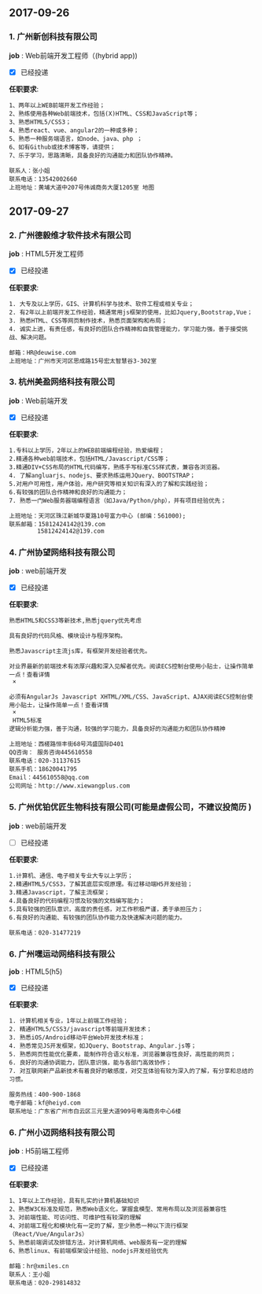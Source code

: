 ## 2017-09-26

### 1. 广州新创科技有限公司

**job** : Web前端开发工程师（(hybrid app))
* [x] 已经投递

**任职要求**:
```
1、两年以上WEB前端开发工作经验；
2、熟练使用各种Web前端技术，包括(X)HTML、CSS和JavaScript等；
3、熟悉HTML5/CSS3；
4、熟悉react、vue、angular2的一种或多种；
5、熟悉一种服务端语言，如node、java、php ；
6、如有Github或技术博客等，请提供；
7、乐于学习，思路清晰，具备良好的沟通能力和团队协作精神。

联系人：张小姐
联系电话：13542002660
上班地址：黄埔大道中207号伟诚商务大厦1205室 地图

```
## 2017-09-27

### 2. 广州德毅维才软件技术有限公司

**job** : HTML5开发工程师
* [x] 已经投递

**任职要求**:
```
1. 大专及以上学历，GIS、计算机科学与技术、软件工程或相关专业；
2. 有2年以上前端开发工作经验，精通常用js框架的使用，比如Jquery,Bootstrap,Vue；
3. 熟悉HTML、CSS等网页制作技术，熟悉页面架构和布局；
4. 诚实上进，有责任感，有良好的团队合作精神和自我管理能力，学习能力强，善于接受挑战、解决问题。

邮箱：HR@deuwise.com
上班地址：广州市天河区思成路15号宏太智慧谷3-302室

```
### 3. 杭州美盈网络科技有限公司

**job** : Web前端开发
* [x] 已经投递

**任职要求**:
```
1.专科以上学历，2年以上的WEB前端编程经验，热爱编程；
2.精通各种web前端技术，包括HTML/Javascript/CSS等；
3.精通DIV+CSS布局的HTML代码编写，熟练手写标准CSS样式表，兼容各浏览器。
4. 了解angluarjs、nodejs、要求熟练运用JQuery、BOOTSTRAP；
5.对用户可用性，用户体验，用户研究等相关知识有深入的了解和实践经验；
6.有较强的团队合作精神和良好的沟通能力；
7. 熟悉一门Web服务器端编程语言（如Java/Python/php），并有项目经验优先；

上班地址：天河区珠江新城华夏路10号富力中心 (邮编：561000);
联系邮箱：15812424142@139.com
        15812424142@139.com

```

### 4. 广州协望网络科技有限公司

**job** : web前端开发
* [x] 已经投递

**任职要求**:
```
熟悉HTML5和CSS3等新技术,熟悉jquery优先考虑

具有良好的代码风格、模块设计与程序架构。

熟悉Javascript主流js库，有框架开发经验者优先。

对业界最新的前端技术有浓厚兴趣和深入见解者优先。阅读ECS控制台使用小贴士，让操作简单一点！查看详情
￼×️

必须有AngularJs Javascript XHTML/XML/CSS、JavaScript、AJAX阅读ECS控制台使用小贴士，让操作简单一点！查看详情
￼×️
 HTML5标准
逻辑分析能力强，善于沟通，较强的学习能力，具备良好的沟通能力和团队协作精神

上班地址：西槎路恒丰街68号鸿盛国际D401
QQ咨询： 服务咨询445610558
联系电话：020-31137615
联系手机：18620041795
Email：445610558@qq.com
公司网址：http://www.xiewangplus.com

```

### 5. 广州优铂优匠生物科技有限公司(可能是虚假公司，不建议投简历  )

**job** : web前端开发
* [ ] 已经投递

**任职要求**:
```
1.计算机、通信、电子相关专业大专以上学历；
2.精通HTML5/CSS3，了解其底层实现原理。有过移动端H5开发经验；
3.精通Javascript，了解主流框架；
4.具备良好的代码编程习惯及较强的文档编写能力；
5.具有较强的团队意识，高度的责任感，对工作积极严谨，勇于承担压力；
6.有良好的沟通能、有较强的团队协作能力及快速解决问题的能力。

联系电话：020-31477219

```

### 6. 广州嘿运动网络科技有限公

**job** : HTML5(h5)
* [x] 已经投递

**任职要求**:
```
1. 计算机相关专业，1年以上前端工作经验；
2. 精通HTML5/CSS3/javascript等前端开发技术；
3. 熟悉iOS/Android移动平台Web开发技术标准；
4. 熟悉常见JS开发框架，如JQuery、Bootstrap、Angular.js等；
5. 熟悉网页性能优化要素，能制作符合语义标准，浏览器兼容性良好，高性能的网页；
6. 良好的沟通协调能力，团队意识强，能与各部门高效协作；
7. 对互联网新产品新技术有着良好的敏感度，对交互体验有较为深入的了解，有分享和总结的习惯。

服务热线：400-900-1868
电子邮箱：kf@heiyd.com
联系地址：广东省广州市白云区三元里大道909号粤海商务中心6楼
```
### 6. 广州小迈网络科技有限公司

**job** : H5前端工程师
* [x] 已经投递

**任职要求**:
```
1、1年以上工作经验，具有扎实的计算机基础知识
2、熟悉W3C标准及规范，熟悉Web语义化，掌握盒模型、常用布局以及浏览器兼容性
3、对前端性能、可访问性、可维护性有较深的理解
4、对前端工程化和模块化有一定的了解，至少熟悉一种以下流行框架（React/Vue/AngularJs）
5、熟悉前端调试及排错方法，对计算机网络、web服务有一定的理解
6、熟悉linux、有前端框架设计经验、nodejs开发经验优先

邮箱：hr@xmiles.cn
联系人：王小姐
联系电话：020-29814832
```


